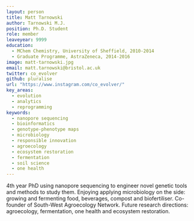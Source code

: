 ```yaml
---
layout: person
title: Matt Tarnowski
author: Tarnowski M.J.
position: Ph.D. Student
role: member
leaveyear: 9999 
education:
  - MChem Chemistry, University of Sheffield, 2010-2014
  - Graduate Programme, AstraZeneca, 2014-2016
image: matt-tarnowski.jpg
email: matt.tarnowski@bristol.ac.uk
twitter: co_evolver
github: pluralise
url: "https://www.instagram.com/co_evolver/"
key_areas:
  - evolution
  - analytics
  - reprogramming
keywords:
  - nanopore sequencing
  - bioinformatics
  - genotype-phenotype maps
  - microbiology
  - responsible innovation
  - agroecology
  - ecosystem restoration
  - fermentation
  - soil science
  - one health
---
```

4th year PhD using nanopore sequencing to engineer novel genetic tools and methods to study them. Enjoying applying microbiology on the side: growing and fermenting food, beverages, compost and biofertiliser. Co-founder of South-West Agroecology Network. Future research directions: agroecology, fermentation, one health and ecosystem restoration.
